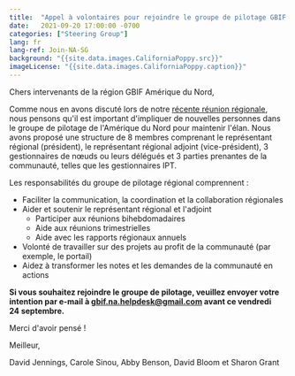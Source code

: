 ```yaml
---
title:  "Appel à volontaires pour rejoindre le groupe de pilotage GBIF Amérique du Nord"
date:   2021-09-20 17:00:00 -0700
categories: ["Steering Group"]
lang: fr
lang-ref: Join-NA-SG
background: "{{site.data.images.CaliforniaPoppy.src}}"
imageLicense: "{{site.data.images.CaliforniaPoppy.caption}}"
---
```


Chers intervenants de la région GBIF Amérique du Nord,

Comme nous en avons discuté lors de notre [récente réunion régionale](https://hp-north-america.gbif-staging.org/post/2021/sept-regional-meeting/), nous pensons qu'il est important d'impliquer de nouvelles personnes dans le groupe de pilotage de l'Amérique du Nord pour maintenir l'élan. Nous avons proposé une structure de 8 membres comprenant le représentant régional (président), le représentant régional adjoint (vice-président), 3 gestionnaires de nœuds ou leurs délégués et 3 parties prenantes de la communauté, telles que les gestionnaires IPT.

Les responsabilités du groupe de pilotage régional comprennent :
* Faciliter la communication, la coordination et la collaboration régionales
* Aider et soutenir le représentant régional et l'adjoint
  - Participer aux réunions bihebdomadaires
  - Aide aux réunions trimestrielles
  - Aide avec les rapports régionaux annuels
* Volonté de travailler sur des projets au profit de la communauté (par exemple, le portail)
* Aidez à transformer les notes et les demandes de la communauté en actions

**Si vous souhaitez rejoindre le groupe de pilotage, veuillez envoyer votre intention par e-mail à [gbif.na.helpdesk@gmail.com](gbif.na.helpdesk@gmail.com) avant ce vendredi 24 septembre.**

Merci d'avoir pensé !

Meilleur,

David Jennings, Carole Sinou, Abby Benson, David Bloom et Sharon Grant
